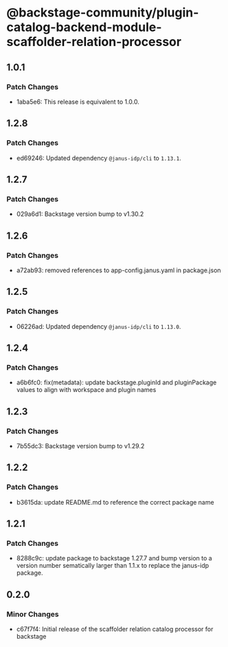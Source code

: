 # @backstage-community/plugin-catalog-backend-module-scaffolder-relation-processor

## 1.0.1

### Patch Changes

- 1aba5e6: This release is equivalent to 1.0.0.

## 1.2.8

### Patch Changes

- ed69246: Updated dependency `@janus-idp/cli` to `1.13.1`.

## 1.2.7

### Patch Changes

- 029a6d1: Backstage version bump to v1.30.2

## 1.2.6

### Patch Changes

- a72ab93: removed references to app-config.janus.yaml in package.json

## 1.2.5

### Patch Changes

- 06226ad: Updated dependency `@janus-idp/cli` to `1.13.0`.

## 1.2.4

### Patch Changes

- a6b6fc0: fix(metadata): update backstage.pluginId and pluginPackage values to align with workspace and plugin names

## 1.2.3

### Patch Changes

- 7b55dc3: Backstage version bump to v1.29.2

## 1.2.2

### Patch Changes

- b3615da: update README.md to reference the correct package name

## 1.2.1

### Patch Changes

- 8288c9c: update package to backstage 1.27.7 and bump version to a version number sematically larger than 1.1.x to replace the janus-idp package.

## 0.2.0

### Minor Changes

- c67f7f4: Initial release of the scaffolder relation catalog processor for backstage
